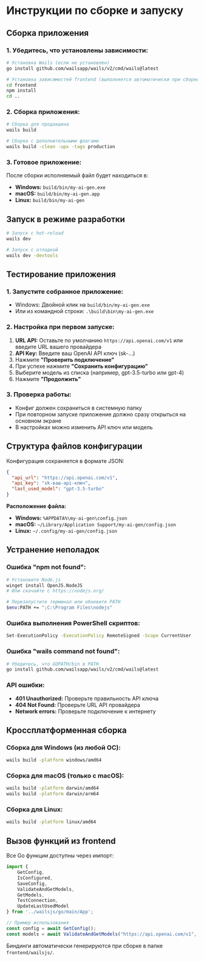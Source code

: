 # Инструкции по сборке и запуску

## Сборка приложения

### 1. Убедитесь, что установлены зависимости:
```bash
# Установка Wails (если не установлен)
go install github.com/wailsapp/wails/v2/cmd/wails@latest

# Установка зависимостей frontend (выполняется автоматически при сборке)
cd frontend
npm install
cd ..
```

### 2. Сборка приложения:
```bash
# Сборка для продакшена
wails build

# Сборка с дополнительными флагами
wails build -clean -upx -tags production
```

### 3. Готовое приложение:
После сборки исполняемый файл будет находиться в:
- **Windows:** `build/bin/my-ai-gen.exe`
- **macOS:** `build/bin/my-ai-gen.app`
- **Linux:** `build/bin/my-ai-gen`

## Запуск в режиме разработки

```bash
# Запуск с hot-reload
wails dev

# Запуск с отладкой
wails dev -devtools
```

## Тестирование приложения

### 1. Запустите собранное приложение:
- Windows: Двойной клик на `build/bin/my-ai-gen.exe`
- Или из командной строки: `.\build\bin\my-ai-gen.exe`

### 2. Настройка при первом запуске:
1. **URL API:** Оставьте по умолчанию `https://api.openai.com/v1` или введите URL вашего провайдера
2. **API Key:** Введите ваш OpenAI API ключ (sk-...)
3. Нажмите **"Проверить подключение"**
4. При успехе нажмите **"Сохранить конфигурацию"**
5. Выберите модель из списка (например, gpt-3.5-turbo или gpt-4)
6. Нажмите **"Продолжить"**

### 3. Проверка работы:
- Конфиг должен сохраниться в системную папку
- При повторном запуске приложение должно сразу открыться на основном экране
- В настройках можно изменить API ключ или модель

## Структура файлов конфигурации

Конфигурация сохраняется в формате JSON:
```json
{
  "api_url": "https://api.openai.com/v1",
  "api_key": "sk-ваш-api-ключ",
  "last_used_model": "gpt-3.5-turbo"
}
```

**Расположение файла:**
- **Windows:** `%APPDATA%\my-ai-gen\config.json`
- **macOS:** `~/Library/Application Support/my-ai-gen/config.json`
- **Linux:** `~/.config/my-ai-gen/config.json`

## Устранение неполадок

### Ошибка "npm not found":
```bash
# Установите Node.js
winget install OpenJS.NodeJS
# Или скачайте с https://nodejs.org/

# Перезапустите терминал или обновите PATH
$env:PATH += ";C:\Program Files\nodejs"
```

### Ошибка выполнения PowerShell скриптов:
```bash
Set-ExecutionPolicy -ExecutionPolicy RemoteSigned -Scope CurrentUser
```

### Ошибка "wails command not found":
```bash
# Убедитесь, что GOPATH/bin в PATH
go install github.com/wailsapp/wails/v2/cmd/wails@latest
```

### API ошибки:
- **401 Unauthorized:** Проверьте правильность API ключа
- **404 Not Found:** Проверьте URL API провайдера
- **Network errors:** Проверьте подключение к интернету

## Кроссплатформенная сборка

### Сборка для Windows (из любой ОС):
```bash
wails build -platform windows/amd64
```

### Сборка для macOS (только с macOS):
```bash
wails build -platform darwin/amd64
wails build -platform darwin/arm64
```

### Сборка для Linux:
```bash
wails build -platform linux/amd64
```

## Вызов функций из frontend

Все Go функции доступны через импорт:
```javascript
import {
    GetConfig,
    IsConfigured,
    SaveConfig,
    ValidateAndGetModels,
    GetModels,
    TestConnection,
    UpdateLastUsedModel
} from '../wailsjs/go/main/App';

// Пример использования
const config = await GetConfig();
const models = await ValidateAndGetModels("https://api.openai.com/v1", "sk-...");
```

Биндинги автоматически генерируются при сборке в папке `frontend/wailsjs/`.
